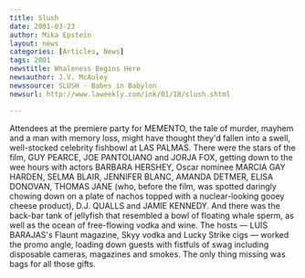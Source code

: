 ```yaml
---
title: Slush
date: 2001-03-23
author: Mika Epstein
layout: news
categories: [Articles, News]
tags: 2001
newstitle: Whaleness Begins Here  
newsauthor: J.V. McAuley  
newssource: SLUSH - Babes in Babylon  
newsurl: http://www.laweekly.com/ink/01/18/slush.shtml  

---
```

Attendees at the premiere party for MEMENTO, the tale of murder, mayhem and a man with memory loss, might have thought they'd fallen into a swell, well-stocked celebrity fishbowl at LAS PALMAS. There were the stars of the film, GUY PEARCE, JOE PANTOLIANO and JORJA FOX, getting down to the wee hours with actors BARBARA HERSHEY, Oscar nominee MARCIA GAY HARDEN, SELMA BLAIR, JENNIFER BLANC, AMANDA DETMER, ELISA DONOVAN, THOMAS JANE (who, before the film, was spotted daringly chowing down on a plate of nachos topped with a nuclear-looking gooey cheese product), D.J. QUALLS and JAMIE KENNEDY. And there was the back-bar tank of jellyfish that resembled a bowl of floating whale sperm, as well as the ocean of free-flowing vodka and wine. The hosts &#8212; LUIS BARAJAS's Flaunt magazine, Skyy vodka and Lucky Strike cigs &#8212; worked the promo angle, loading down guests with fistfuls of swag including disposable cameras, magazines and smokes. The only thing missing was bags for all those gifts.

